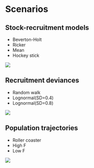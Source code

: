 
# Scenarios

## Stock-recruitment models

- Beverton-Holt
- Ricker
- Mean
- Hockey stick

![]("png/srm.png")

## Recruitment deviances

- Random walk 
- Lognormal(SD=0.4)
- Lognormal(SD=0.8)

![]("png/devs.png")

## Population trajectories

- Roller coaster
- High F
- Low F

![]("png/traj.png")
